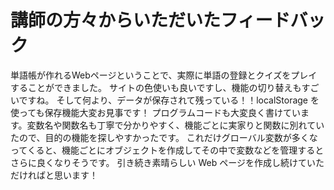# 講師の方々からいただいたフィードバック

単語帳が作れるWebページということで、実際に単語の登録とクイズをプレイすることができました。
サイトの色使いも良いですし、機能の切り替えもすごいですね。
そして何より、データが保存されて残っている！！localStorage を使っても保存機能大変お見事です！
プログラムコードも大変良く書けています。変数名や関数名も丁寧で分かりやすく、機能ごとに実家りと関数に別れていたので、目的の機能を探しやすかったです。
これだけグローバル変数が多くなってくると、機能ごとにオブジェクトを作成してその中で変数などを管理するとさらに良くなりそうです。
引き続き素晴らしい Web ページを作成し続けていただければと思います！
